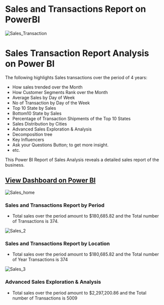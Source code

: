 # Sales and Transactions Report on PowerBI
![Sales_Transaction](https://github.com/mikeolaniyi/Sales_and_Transactions_Report_on_PowerBI/assets/120651356/492bb47f-774f-4468-959f-edfc437f0912)


# Sales Transaction Report Analysis on Power BI
The following highlights Sales transactions over the period of 4 years:

- How sales trended over the Month
- How Customer Segments Rank over the Month
- Average Sales by Day of Week
- No of Transaction by Day of the Week
- Top 10 State by Sales
- Bottom10 State by Sales
- Percentage of Transaction Shipments of the Top 10 States
- Sales Distribution by Cities
- Advanced Sales Exploration & Analysis
- Decomposition tree
- Key Influencers
- Ask your Questions Button; to get more insight.
- etc.

This Power BI Report of Sales Analysis reveals a detailed sales report of the business.


## **[View Dashboard on Power BI](https://app.powerbi.com/view?r=eyJrIjoiMzJmMThhYmItMjg3ZS00YjMxLTgxMWYtOWRjZmQzNDM5OTFlIiwidCI6IjEyMWFkMTYxLTk3MTAtNDQ3Ny1iYjZlLWJmZWNlMmMyMmFjOSJ9)**


![Sales_home](https://github.com/mikeolaniyi/Sales_and_Transactions_Report_on_PowerBI/assets/120651356/34759982-3f99-4d4d-8f4f-8a6ca79412ae)

### Sales and Transactions Report by Period
- Total sales over the period amount to $180,685.82 and the Total number of Transactions is 374.

![Sales_2](https://github.com/mikeolaniyi/Sales_and_Transactions_Report_on_PowerBI/assets/120651356/417ebd77-4930-465b-96dc-98387cf53f91)


### Sales and Transactions Report by Location
- Total sales over the period amount to $180,685.82 and the Total number of Year Transactions is 374

![Sales_3](https://github.com/mikeolaniyi/Sales_and_Transactions_Report_on_PowerBI/assets/120651356/ea7732ee-b934-4e93-b283-d05d3f3824fb)


### Advanced Sales Exploration & Analysis
- Total sales over the period amount to $2,297,200.86 and the Total number of Transactions is 5009


